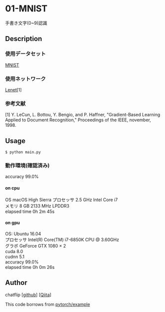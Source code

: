 01-MNIST
====
手書き文字(0~9)認識

## Description
### 使用データセット
[MNIST](http://yann.lecun.com/exdb/mnist/)

### 使用ネットワーク
[Lenet](http://yann.lecun.com/exdb/publis/pdf/lecun-01a.pdf)[1]  

### 参考文献
[1] Y. LeCun, L. Bottou, Y. Bengio, and P. Haffner, "Gradient-Based Learning Applied to Document Recognition," Proceedings of the IEEE, november, 1998.

## Usage
```
$ python main.py
```

### 動作環境(確認済み)
accuracy 99.0% 
#### on cpu
OS macOS High Sierra
プロセッサ 2.5 GHz Intel Core i7  
メモリ 8 GB 2133 MHz LPDDR3   
elapsed time 0h 2m 45s  

#### on gpu
OS: Ubuntu 16.04  
プロセッサ Intel(R) Core(TM) i7-6850K CPU @ 3.60GHz  
グラボ GeForce GTX 1080 × 2  
cuda 8.0  
cudnn 5.1  
accuracy 99.0%  
elapsed time 0h 0m 26s  

## Author
chatflip
[[github](https://github.com/chatflip)]
[[Qiita](https://qiita.com/chat-flip)]

This code borrows from [pytorch/example](https://github.com/pytorch/examples)  